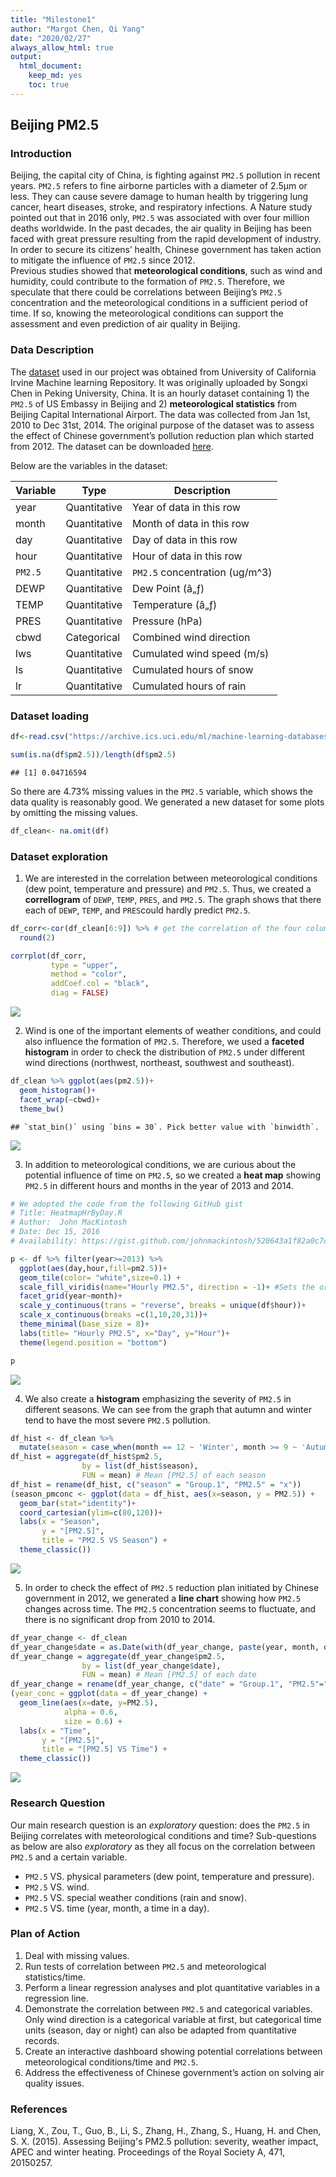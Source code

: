 ```yaml
---
title: "Milestone1"
author: "Margot Chen, Qi Yang"
date: "2020/02/27"
always_allow_html: true
output: 
  html_document:
    keep_md: yes
    toc: true
---
```




## Beijing PM2.5   
### Introduction  
Beijing, the capital city of China, is fighting against `PM2.5` pollution in recent years. `PM2.5` refers to fine airborne particles with a diameter of 2.5μm or less. They can cause severe damage to human health by triggering lung cancer, heart diseases, stroke, and respiratory infections. A Nature study pointed out that in 2016 only, `PM2.5` was associated with over four million deaths worldwide. In the past decades, the air quality in Beijing has been faced with great pressure resulting from the rapid development of industry. In order to secure its citizens’ health, Chinese government has taken action to mitigate the influence of `PM2.5` since 2012.      
Previous studies showed that __meteorological conditions__, such as wind and humidity, could contribute to the formation of `PM2.5`. Therefore, we speculate that there could be correlations between Beijing’s `PM2.5` concentration and the meteorological conditions in a sufficient period of time. If so, knowing the meteorological conditions can support the assessment and even prediction of air quality in Beijing. 
 
### Data Description  
The [dataset](https://archive.ics.uci.edu/ml/datasets/Beijing+PM2.5+Data#) used in our project was obtained from University of California Irvine Machine learning Repository. It was originally uploaded by Songxi Chen in Peking University, China. It is an hourly dataset containing 1) the `PM2.5` of US Embassy in Beijing and 2) __meteorological statistics__ from Beijing Capital International Airport. The data was collected from Jan 1st, 2010 to Dec 31st, 2014. The original purpose of the dataset was to assess the effect of Chinese government’s pollution reduction plan which started from 2012. The dataset can be downloaded [here](https://archive.ics.uci.edu/ml/machine-learning-databases/00381/PRSA_data_2010.1.1-2014.12.31.csv).     

Below are the variables in the dataset:    

| Variable          | Type             | Description | 
|-------------------|------------------|-------------|
| year              | Quantitative     |Year of data in this row|
| month             | Quantitative     |Month of data in this row|
| day               | Quantitative     |Day of data in this row|
| hour              | Quantitative     |Hour of data in this row|
| `PM2.5`             | Quantitative     |`PM2.5` concentration (ug/m^3)|
| DEWP              | Quantitative     |Dew Point (â„ƒ)|
| TEMP              | Quantitative     |Temperature (â„ƒ)|
| PRES              | Quantitative     |Pressure (hPa)|
| cbwd              | Categorical      |Combined wind direction|
| lws               | Quantitative     |Cumulated wind speed (m/s)|
| ls                | Quantitative     |Cumulated hours of snow|
| lr                | Quantitative     |Cumulated hours of rain|

### Dataset loading


```r
df<-read.csv("https://archive.ics.uci.edu/ml/machine-learning-databases/00381/PRSA_data_2010.1.1-2014.12.31.csv")
```


```r
sum(is.na(df$pm2.5))/length(df$pm2.5)
```

```
## [1] 0.04716594
```

So there are 4.73% missing values in the `PM2.5` variable, which shows the data quality is reasonably good. We generated a new dataset for some plots by omitting the missing values.


```r
df_clean<- na.omit(df)
```

### Dataset exploration   
1.	We are interested in the correlation between meteorological conditions (dew point, temperature and pressure) and `PM2.5`. Thus, we created a __correllogram__ of `DEWP`, `TEMP`, `PRES`, and `PM2.5`. The graph shows that there each of `DEWP`, `TEMP`, and `PRES`could hardly predict `PM2.5`.


```r
df_corr<-cor(df_clean[6:9]) %>% # get the correlation of the four columns DEWP, TEMP, PRES, and PM2.5 against each other.
  round(2)

corrplot(df_corr,
         type = "upper",
         method = "color",
         addCoef.col = "black",
         diag = FALSE)
```

![](milestone1_files/figure-html/unnamed-chunk-4-1.png)<!-- -->

2.	Wind is one of the important elements of weather conditions, and could also influence the formation of `PM2.5`. Therefore, we used a __faceted histogram__ in order to check the distribution of `PM2.5` under different wind directions (northwest, northeast, southwest and southeast).


```r
df_clean %>% ggplot(aes(pm2.5))+
  geom_histogram()+
  facet_wrap(~cbwd)+
  theme_bw()
```

```
## `stat_bin()` using `bins = 30`. Pick better value with `binwidth`.
```

![](milestone1_files/figure-html/unnamed-chunk-5-1.png)<!-- -->


3.	In addition to meteorological conditions, we are curious about the potential influence of time on `PM2.5`, so we created a __heat map__ showing `PM2.5` in different hours and months in the year of 2013 and 2014. 

```r
# We adopted the code from the following GitHub gist
# Title: HeatmapHrByDay.R
# Author:  John MacKintosh
# Date: Dec 15, 2016
# Availability: https://gist.github.com/johnmackintosh/520643a1f82a0c7df00cf949ba98a4e9#file-heatmaphrbyday-r

p <- df %>% filter(year>=2013) %>% 
  ggplot(aes(day,hour,fill=pm2.5))+
  geom_tile(color= "white",size=0.1) +
  scale_fill_viridis(name="Hourly PM2.5", direction = -1)+ #Sets the order of colours in the scale reverse
  facet_grid(year~month)+
  scale_y_continuous(trans = "reverse", breaks = unique(df$hour))+
  scale_x_continuous(breaks =c(1,10,20,31))+
  theme_minimal(base_size = 8)+
  labs(title= "Hourly PM2.5", x="Day", y="Hour")+
  theme(legend.position = "bottom")

p
```

![](milestone1_files/figure-html/unnamed-chunk-6-1.png)<!-- -->

4.	We also create a __histogram__ emphasizing the severity of `PM2.5` in different seasons. We can see from the graph that autumn and winter tend to have the most severe `PM2.5` pollution.    

```r
df_hist <- df_clean %>% 
  mutate(season = case_when(month == 12 ~ 'Winter', month >= 9 ~ 'Autumn', month >= 6 ~ 'Summer', month >= 3 ~ 'Spring',TRUE ~ 'Winter'))  # Group dates to seasons
df_hist = aggregate(df_hist$pm2.5,
                by = list(df_hist$season),
                FUN = mean) # Mean [PM2.5] of each season
df_hist = rename(df_hist, c("season" = "Group.1", "PM2.5" = "x")) 
(season_pmconc <- ggplot(data = df_hist, aes(x=season, y = PM2.5)) +
  geom_bar(stat="identity")+
  coord_cartesian(ylim=c(80,120))+
  labs(x = "Season", 
       y = "[PM2.5]",
       title = "PM2.5 VS Season") +
  theme_classic()) 
```

![](milestone1_files/figure-html/unnamed-chunk-7-1.png)<!-- -->

5.	In order to check the effect of `PM2.5` reduction plan initiated by Chinese government in 2012, we generated a __line chart__ showing how `PM2.5` changes across time. The `PM2.5` concentration seems to fluctuate, and there is no significant drop from 2010 to 2014.     


```r
df_year_change <- df_clean
df_year_change$date = as.Date(with(df_year_change, paste(year, month, day,sep="-")), "%Y-%m-%d") # Combine day, month and year to date
df_year_change = aggregate(df_year_change$pm2.5,
                by = list(df_year_change$date),
                FUN = mean) # Mean [PM2.5] of each date
df_year_change = rename(df_year_change, c("date" = "Group.1", "PM2.5"="x"))
(year_conc = ggplot(data = df_year_change) +
  geom_line(aes(x=date, y=PM2.5), 
            alpha = 0.6,
            size = 0.6) +
  labs(x = "Time", 
       y = "[PM2.5]",
       title = "[PM2.5] VS Time") +
  theme_classic())
```

![](milestone1_files/figure-html/unnamed-chunk-8-1.png)<!-- -->

### Research Question    
Our main research question is an _exploratory_ question: does the `PM2.5` in Beijing correlates with meteorological conditions and time? Sub-questions as below are also _exploratory_ as they all focus on the correlation between `PM2.5` and a certain variable.    
-	`PM2.5` VS. physical parameters (dew point, temperature and pressure).    
-	`PM2.5` VS. wind.     
-	`PM2.5` VS. special weather conditions (rain and snow).     
-	`PM2.5` VS. time (year, month, a time in a day).    

### Plan of Action   
1.	Deal with missing values.
2.	Run tests of correlation between `PM2.5` and meteorological statistics/time.
3.	Perform a linear regression analyses and plot quantitative variables in a regression line.
4.	Demonstrate the correlation between `PM2.5` and categorical variables. Only wind direction is a categorical variable at first, but categorical time units (season, day or night) can also be adapted from quantitative records.
5.	Create an interactive dashboard showing potential correlations between meteorological conditions/time and `PM2.5`.
6.	Address the effectiveness of Chinese government’s action on solving air quality issues.

### References
Liang, X., Zou, T., Guo, B., Li, S., Zhang, H., Zhang, S., Huang, H. and Chen, S. X. (2015). Assessing Beijing's PM2.5 pollution: severity, weather impact, APEC and winter heating. Proceedings of the Royal Society A, 471, 20150257.
